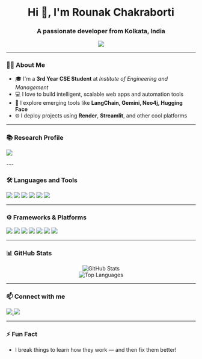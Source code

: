 <h1 align="center">Hi 👋, I'm Rounak Chakraborti</h1>
<h3 align="center">A passionate developer from Kolkata, India</h3>

<p align="center">
  <img src="https://readme-typing-svg.herokuapp.com?font=Orbitron&color=%23F70000&size=24&center=true&vCenter=true&lines=3rd+Year+CSE+Student;Loves+to+Code+and+Build;Always+Learning+Something+New" />
</p>

---

### 👨‍💻 About Me
- 🎓 I'm a **3rd Year CSE Student** at *Institute of Engineering and Management*
- 💻 I love to build intelligent, scalable web apps and automation tools
- 🚀 I explore emerging tools like **LangChain, Gemini, Neo4j, Hugging Face**
- 🌐 I deploy projects using **Render**, **Streamlit**, and other cool platforms

---

### 📚 Research Profile
<p align="left">
  <a href="https://ieeexplore.ieee.org/author/750253372439011" target="_blank">
    <img src="https://img.shields.io/badge/IEEE%20Xplore-Research%20Profile-blue?style=for-the-badge&logo=ieee&logoColor=white" />
  </a>
</p>
---

### 🛠️ Languages and Tools
<p align="left">
  <img src="https://img.shields.io/badge/HTML-e34c26?style=for-the-badge&logo=html5&logoColor=white" />
  <img src="https://img.shields.io/badge/CSS-264de4?style=for-the-badge&logo=css3&logoColor=white" />
  <img src="https://img.shields.io/badge/JavaScript-f7df1e?style=for-the-badge&logo=javascript&logoColor=black" />
  <img src="https://img.shields.io/badge/Java-007396?style=for-the-badge&logo=java&logoColor=white" />
  <img src="https://img.shields.io/badge/C-00599C?style=for-the-badge&logo=c&logoColor=white" />
  <img src="https://img.shields.io/badge/Python-3776ab?style=for-the-badge&logo=python&logoColor=white" />
</p>

---

### ⚙️ Frameworks & Platforms
<p align="left">
  <img src="https://img.shields.io/badge/LangChain-1a1a1a?style=for-the-badge&logo=OpenAI&logoColor=white" />
  <img src="https://img.shields.io/badge/Flask-000000?style=for-the-badge&logo=flask&logoColor=white" />
  <img src="https://img.shields.io/badge/HuggingFace-FCC624?style=for-the-badge&logo=huggingface&logoColor=black" />
  <img src="https://img.shields.io/badge/Render-1f2937?style=for-the-badge&logo=render&logoColor=white" />
  <img src="https://img.shields.io/badge/Neo4j-008cc1?style=for-the-badge&logo=neo4j&logoColor=white" />
  <img src="https://img.shields.io/badge/Google_Gemini-4285F4?style=for-the-badge&logo=google&logoColor=white" />
  <img src="https://img.shields.io/badge/Streamlit-FF4B4B?style=for-the-badge&logo=streamlit&logoColor=white" />
</p>

---

### 📊 GitHub Stats
<p align="center">
  <img src="https://github-readme-stats.vercel.app/api?username=PyDev2069&show_icons=true&theme=radical" alt="GitHub Stats" />
  <br/>
  <img src="https://github-readme-stats.vercel.app/api/top-langs/?username=PyDev2069&layout=compact&theme=radical" alt="Top Languages" />
</p>

---

### 📫 Connect with me
<p align="left">
  <a href="mailto:rounakcharaborti499@gmail.com">
    <img src="https://img.shields.io/badge/Gmail-D14836?style=for-the-badge&logo=gmail&logoColor=white" />
  </a>
  <a href="https://www.linkedin.com/in/rounak-chakraborti-82315628b/" target="_blank">
    <img src="https://img.shields.io/badge/LinkedIn-0a66c2?style=for-the-badge&logo=linkedin&logoColor=white" />
  </a>
</p>

---

### ⚡ Fun Fact
+ I break things to learn how they work — and then fix them better!
